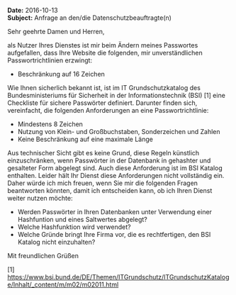 __Date:__ 2016-10-13  
__Subject:__ Anfrage an den/die Datenschutzbeauftragte(n)

Sehr geehrte Damen und Herren,

als Nutzer Ihres Dienstes ist mir beim Ändern meines Passwortes aufgefallen, dass Ihre Website die folgenden, mir unverständlichen Passwortrichtlinien erzwingt:

* Beschränkung auf 16 Zeichen

Wie Ihnen sicherlich bekannt ist, ist im IT Grundschutzkatalog des Bundesministeriums für Sicherheit in der Informationstechnik (BSI) [1] eine Checkliste für sichere Passwörter definiert. Darunter finden sich, vereinfacht, die folgenden Anforderungen an eine Passwortrichtlinie:

* Mindestens 8 Zeichen
* Nutzung von Klein- und Großbuchstaben, Sonderzeichen und Zahlen
* Keine Beschränkung auf eine maximale Länge

Aus technischer Sicht gibt es keine Grund, diese Regeln künstlich einzuschränken, wenn Passwörter in der Datenbank in gehashter und gesalteter Form abgelegt sind. Auch diese Anforderung ist im BSI Katalog enthalten. Leider hält Ihr Dienst diese Anforderungen nicht vollständig ein. Daher würde ich mich freuen, wenn Sie mir die folgenden Fragen beantworten könnten, damit ich entscheiden kann, ob ich Ihren Dienst weiter nutzen möchte:

* Werden Passwörter in Ihren Datenbanken unter Verwendung einer Hashfuntion und eines Saltwertes abgelegt?
* Welche Hashfunktion wird verwendet?
* Welche Gründe bringt Ihre Firma vor, die es rechtfertigen, den BSI Katalog nicht einzuhalten?

Mit freundlichen Grüßen


[1] https://www.bsi.bund.de/DE/Themen/ITGrundschutz/ITGrundschutzKataloge/Inhalt/_content/m/m02/m02011.html
